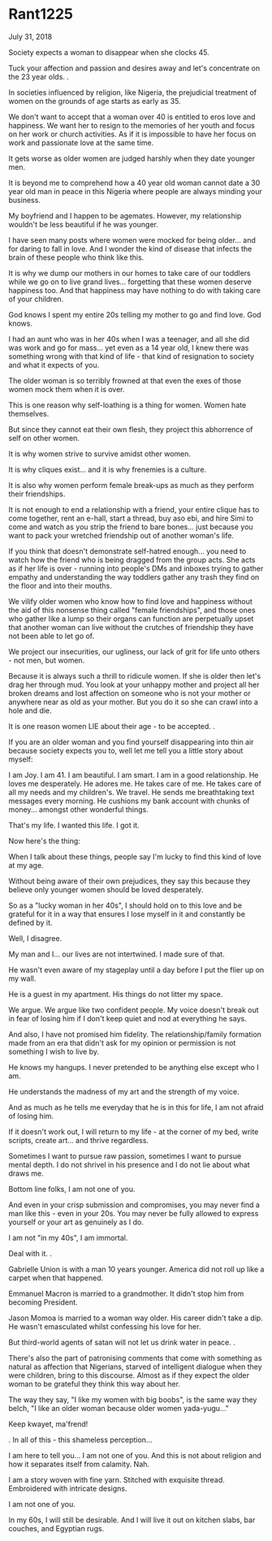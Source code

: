 # Rant1225


July 31, 2018

Society expects a woman to disappear when she clocks 45.

Tuck your affection and passion and desires away and let's concentrate on the 23 year olds.
.

In societies influenced by religion, like Nigeria, the prejudicial treatment of women on the grounds of age starts as early as 35.

We don't want to accept that a woman over 40 is entitled to eros love and happiness. We want her to resign to the memories of her youth and focus on her work or church activities. As if it is impossible to have her focus on work and passionate love at the same time.

It gets worse as older women are judged harshly when they date younger men.

It is beyond me to comprehend how a 40 year old woman cannot date a 30 year old man in peace in this Nigeria where people are always minding your business.

My boyfriend and I happen to be agemates. However, my relationship wouldn't be less beautiful if he was younger.

I have seen many posts where women were mocked for being older... and for daring to fall in love. And I wonder the kind of disease that infects the brain of these people who think like this.

It is why we dump our mothers in our homes to take care of our toddlers while we go on to live grand lives... forgetting that these women deserve happiness too. And that happiness may have nothing to do with taking care of your children.

God knows I spent my entire 20s telling my mother to go and find love. God knows.

I had an aunt who was in her 40s when I was a teenager, and all she did was work and go for mass... yet even as a 14 year old, I knew there was something wrong with that kind of life - that kind of resignation to society and what it expects of you.

The older woman is so terribly frowned at that even the exes of those women mock them when it is over.

This is one reason why self-loathing is a thing for women. Women hate themselves.

But since they cannot eat their own flesh, they project this abhorrence of self on other women.

It is why women strive to survive amidst other women. 

It is why cliques exist... and it is why frenemies is a culture.

It is also why women perform female break-ups as much as they perform their friendships. 

It is not enough to end a relationship with a friend, your entire clique has to come together, rent an e-hall, start a thread, buy aso ebi, and hire Simi to come and watch as you strip the friend to bare bones... just because you want to pack your wretched friendship out of another woman's life.

If you think that doesn't demonstrate self-hatred enough... you need to watch how the friend who is being dragged from the group acts. She acts as if her life is over - running into people's DMs and inboxes trying to gather empathy and understanding the way toddlers gather any trash they find on the floor and into their mouths.

We vilify older women who know how to find love and happiness without the aid of this nonsense thing called "female friendships", and those ones who gather like a lump so their organs can function are perpetually upset that another woman can live without the crutches of friendship they have not been able to let go of.

We project our insecurities, our ugliness, our lack of grit for life unto others - not men, but women.

Because it is always such a thrill to ridicule women. If she is older then let's drag her through mud. You look at your unhappy mother and project all her broken dreams and lost affection on someone who is not your mother or anywhere near as old as your mother. But you do it so she can crawl into a hole and die.

It is one reason women LIE about their age - to be accepted.
.

If you are an older woman and you find yourself disappearing into thin air because society expects you to, well let me tell you a little story about myself:

I am Joy. I am 41. I am beautiful. I am smart. I am in a good relationship. He loves me desperately. He adores me. He takes care of me. He takes care of all my needs and my children's. We travel. He sends me breathtaking text messages every morning. He cushions my bank account with chunks of money... amongst other wonderful things.

That's my life. I wanted this life. I got it. 

Now here's the thing:

When I talk about these things, people say I'm lucky to find this kind of love at my age.

Without being aware of their own prejudices, they say this because they believe only younger women should be loved desperately. 

So as a "lucky woman in her 40s", I should hold on to this love and be grateful for it in a way that ensures I lose myself in it and constantly be defined by it.

Well, I disagree.

My man and I... our lives are not intertwined. I made sure of that. 

He wasn't even aware of my stageplay until a day before I put the flier up on my wall.

He is a guest in my apartment. His things do not litter my space.

We argue. We argue like two confident people. My voice doesn't break out in fear of losing him if I don't keep quiet and nod at everything he says.

And also, I have not promised him fidelity. The relationship/family formation made from an era that didn't ask for my opinion or permission is not something I wish to live by.

He knows my hangups. I never pretended to be anything else except who I am.

He understands the madness of my art and the strength of my voice.

And as much as he tells me everyday that he is in this for life, I am not afraid of losing him.

If it doesn't work out, I will return to my life - at the corner of my bed, write scripts, create art... and thrive regardless.

Sometimes I want to pursue raw passion, sometimes I want to pursue mental depth. I do not shrivel in his presence and I do not lie about what draws me.

Bottom line folks, I am not one of you.

And even in your crisp submission and compromises, you may never find a man like this - even in your 20s. You may never be fully allowed to express yourself or your art as genuinely as I do.

I am not "in my 40s", I am immortal.

Deal with it.
.

Gabrielle Union is with a man 10 years younger. America did not roll up like a carpet when that happened. 

Emmanuel Macron is married to a grandmother. It didn't stop him from becoming President.

Jason Momoa is married to a woman way older. His career didn't take a dip. He wasn't emasculated whilst confessing his love for her.

But third-world agents of satan will not let us drink water in peace.
.

There's also the part of patronising comments that come with something as natural as affection that Nigerians, starved of intelligent dialogue when they were children, bring to this discourse. Almost as if they expect the older woman to be grateful they think this way about her.

The way they say, "I like my women with big boobs", is the same way they belch, "I like an older woman because older women yada-yugu..."

Keep kwayet, ma'frend!

.
In all of this - this shameless perception...

I am here to tell you... I am not one of you. And this is not about religion and how it separates itself from calamity. Nah.

I am a story woven with fine yarn. Stitched with exquisite thread. Embroidered with intricate designs.

I am not one of you.

In my 60s, I will still be desirable. And I will live it out on kitchen slabs, bar couches, and Egyptian rugs.